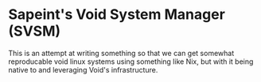 # Sapeint's Void System Manager (SVSM)

This is an attempt at writing something so that we can get somewhat reproducable void linux systems using something like Nix, but with it being native to and leveraging Void's infrastructure.
